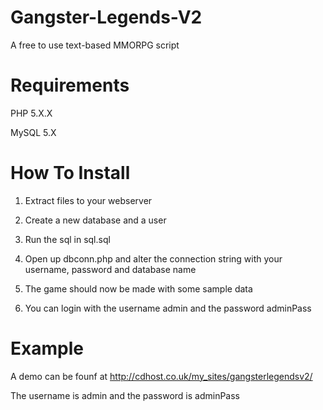 Gangster-Legends-V2
===================

A free to use text-based MMORPG script


Requirements
==============

PHP 5.X.X

MySQL 5.X


How To Install
==============

1) Extract files to your webserver

2) Create a new database and a user

3) Run the sql in sql.sql

4) Open up dbconn.php and alter the connection string with your username, password and database name

5) The game should now be made with some sample data

6) You can login with the username admin and the password adminPass


Example
=======

A demo can be founf at http://cdhost.co.uk/my_sites/gangsterlegendsv2/

The username is admin and the password is adminPass
